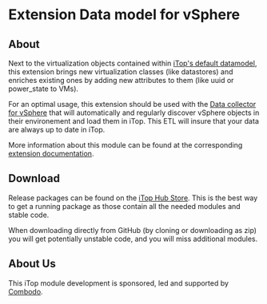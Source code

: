# Extension Data model for vSphere

## About

Next to the virtualization objects contained within 
[iTop's default datamodel](https://www.itophub.io/wiki/page?id=3_1_0:datamodel:itop-virtualization-mgmt), 
this extension brings new virtualization classes (like datastores) and enriches existing ones by 
adding new attributes to them (like uuid or power_state to VMs).

For an optimal usage, this extension should be used with the 
[Data collector for vSphere](https://www.itophub.io/wiki/page?id=extensions:vsphere-data-collector) that 
will automatically and regularly discover vSphere objects in their environement and load them in iTop. 
This ETL will insure that your data are always up to date in iTop.

More information about this module can be found at the corresponding 
[extension documentation](https://store.itophub.io/en_US/products/combodo-vsphere-datamodel).

## Download

Release packages can be found on the [iTop Hub Store](https://store.itophub.io/en_US/taxons/all-extensions). This is the best way to get a
running package as those contain all the needed modules and stable code.

When downloading directly from GitHub (by cloning or downloading as zip) you will get potentially unstable 
code, and you will miss additional modules.

## About Us

This iTop module development is sponsored, led and supported by [Combodo](https://www.combodo.com).

